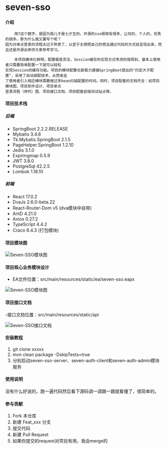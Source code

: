 # seven-sso

#### 介绍


```
    用7这个数字，是因为我儿子是七夕生的。开源的sso框架有很多，公司的、个人的，优秀的很多。那为什么我又要写个呢？
因为对单点登录的流程太过于熟悉了，以至于太想把自己的想法通过代码的方式给呈现出来，而且还是开源出来供大家参考学习。

    本项目模块化鲜明，配置极度灵活，Session缓存的实现方式考虑的很周到，基本上使用者只需要简单配置一下就可以轻松
实现Session的缓存功能。项目的模块配置也是极力遵循SpringBoot提出的"约定大于配置"，采用了自动装配技术，从而省去
了使用者引入相应模块需要做过多bean扫描配置的时间。同时，项目配套的文档齐全：如项目模块图、项目软件设计、项目单点
登录流程（序列）图、项目接口文档、项目配套前端测试站点等。

```

#### 项目技术栈

##### 后端
- SpringBoot 2.2.2.RELEASE 
- Mybatis 3.4.6 
- Tk.Mybatis.SpringBoot 2.1.5
- PageHelper.SpringBoot 1.2.10
- Jedis 3.1.0
- Expiringmap 0.5.9
- JWT 3.8.0
- PostgreSql 42.2.5
- Lombok 1.18.10
##### 前端
- React 17.0.2
- DvaJs 2.6.0-beta.22
- React-Router-Dom v5 (dva模块中自带) 
- AntD 4.21.0
- Axios 0.27.2
- TypeScript 4.4.2
- Craco 6.4.3 (打包模块)

#### 项目模块图

![Seven-SSO模块图](https://gitee.com/appleyk/seven-sso/raw/master/src/main/resources/static/images/1.modules.png)

#### 项目核心业务模块设计
- EA文件位置：src/main/resources/static/ea/seven-sso.eapx

![Seven-SSO模块图](https://gitee.com/appleyk/seven-sso/raw/master/src/main/resources/static/images/3.design.png)


#### 项目接口文档
-接口文档位置：src/main/resources/static/api

![Seven-SSO接口文档](https://gitee.com/appleyk/seven-sso/raw/master/src/main/resources/static/images/2.apidoc.jpg)

#### 安装教程

1.  git clone xxxxx 
2.  mvn clean package -DskipTests=true
3.  分别启动seven-sso-server、seven-auth-client和seven-auth-admin模块服务

#### 使用说明

没有什么好说的，跑一遍代码然后看下源码调一调跟一跟就看懂了，很简单的。

#### 参与贡献

1.  Fork 本仓库
2.  新建 Feat_xxx 分支
3.  提交代码
4.  新建 Pull Request
5.  如果你提交的request对项目有用，我会merge的


